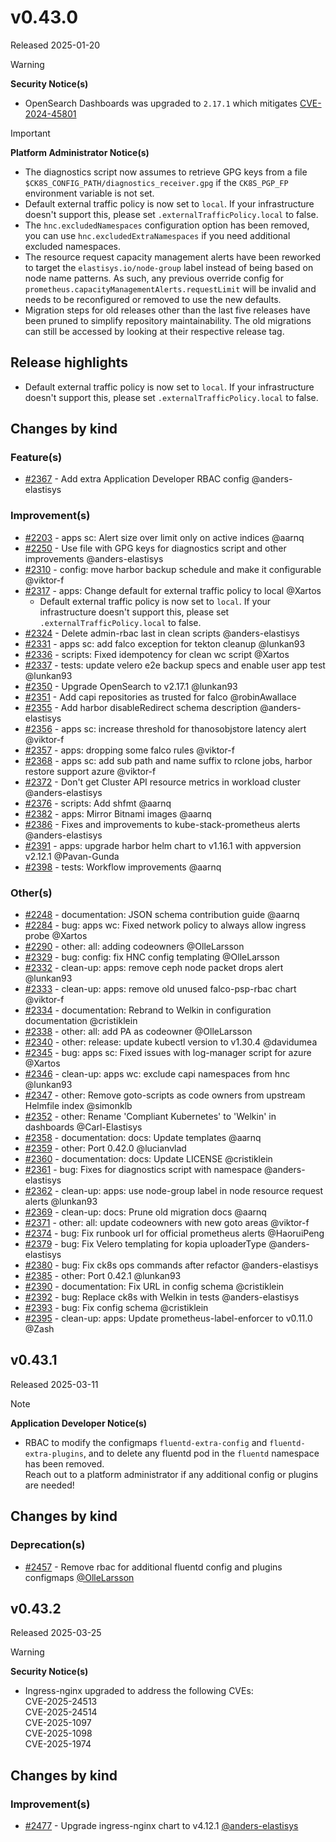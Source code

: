 # v0.43.0

Released 2025-01-20

> [!WARNING]
> **Security Notice(s)**
> - OpenSearch Dashboards was upgraded to `2.17.1` which mitigates [CVE-2024-45801](https://github.com/advisories/GHSA-mmhx-hmjr-r674)
<!-- -->
> [!IMPORTANT]
> **Platform Administrator Notice(s)**
> - The diagnostics script now assumes to retrieve GPG keys from a file `$CK8S_CONFIG_PATH/diagnostics_receiver.gpg` if the `CK8S_PGP_FP` environment variable is not set.
> - Default external traffic policy is now set to `local`. If your infrastructure doesn't support this, please set `.externalTrafficPolicy.local` to false.
> - The `hnc.excludedNamespaces` configuration option has been removed, you can use `hnc.excludedExtraNamespaces` if you need additional excluded namespaces.
> - The resource request capacity management alerts have been reworked to target the `elastisys.io/node-group` label instead of being based on node name patterns. As such, any previous override config for `prometheus.capacityManagementAlerts.requestLimit` will be invalid and needs to be reconfigured or removed to use the new defaults.
> - Migration steps for old releases other than the last five releases have been pruned to simplify repository maintainability.
>   The old migrations can still be accessed by looking at their respective release tag.

## Release highlights

- Default external traffic policy is now set to `local`. If your infrastructure doesn't support this, please set `.externalTrafficPolicy.local` to false.

## Changes by kind

### Feature(s)

- [#2367](https://github.com/elastisys/compliantkubernetes-apps/pull/2367) - Add extra Application Developer RBAC config @anders-elastisys

### Improvement(s)

- [#2203](https://github.com/elastisys/compliantkubernetes-apps/pull/2203) - apps sc: Alert size over limit only on active indices @aarnq
- [#2250](https://github.com/elastisys/compliantkubernetes-apps/pull/2250) - Use file with GPG keys for diagnostics script and other improvements @anders-elastisys
- [#2310](https://github.com/elastisys/compliantkubernetes-apps/pull/2310) - config: move harbor backup schedule and make it configurable @viktor-f
- [#2317](https://github.com/elastisys/compliantkubernetes-apps/pull/2317) - apps: Change default for external traffic policy to local @Xartos
  - Default external traffic policy is now set to `local`. If your infrastructure doesn't support this, please set `.externalTrafficPolicy.local` to false.
- [#2324](https://github.com/elastisys/compliantkubernetes-apps/pull/2324) - Delete admin-rbac last in clean scripts @anders-elastisys
- [#2331](https://github.com/elastisys/compliantkubernetes-apps/pull/2331) - apps sc: add falco exception for tekton cleanup @lunkan93
- [#2336](https://github.com/elastisys/compliantkubernetes-apps/pull/2336) - scripts: Fixed idempotency for clean wc script @Xartos
- [#2337](https://github.com/elastisys/compliantkubernetes-apps/pull/2337) - tests: update velero e2e backup specs and enable user app test @lunkan93
- [#2350](https://github.com/elastisys/compliantkubernetes-apps/pull/2350) - Upgrade OpenSearch to v2.17.1 @lunkan93
- [#2351](https://github.com/elastisys/compliantkubernetes-apps/pull/2351) - Add capi repositories as trusted for falco @robinAwallace
- [#2355](https://github.com/elastisys/compliantkubernetes-apps/pull/2355) - Add harbor disableRedirect schema description @anders-elastisys
- [#2356](https://github.com/elastisys/compliantkubernetes-apps/pull/2356) - apps sc: increase threshold for thanosobjstore latency alert @viktor-f
- [#2357](https://github.com/elastisys/compliantkubernetes-apps/pull/2357) - apps: dropping some falco rules @viktor-f
- [#2368](https://github.com/elastisys/compliantkubernetes-apps/pull/2368) - apps sc: add sub path and name suffix to rclone jobs, harbor restore support azure @viktor-f
- [#2372](https://github.com/elastisys/compliantkubernetes-apps/pull/2372) - Don't get Cluster API resource metrics in workload cluster @anders-elastisys
- [#2376](https://github.com/elastisys/compliantkubernetes-apps/pull/2376) - scripts: Add shfmt @aarnq
- [#2382](https://github.com/elastisys/compliantkubernetes-apps/pull/2382) - apps: Mirror Bitnami images @aarnq
- [#2386](https://github.com/elastisys/compliantkubernetes-apps/pull/2386) - Fixes and improvements to kube-stack-prometheus alerts @anders-elastisys
- [#2391](https://github.com/elastisys/compliantkubernetes-apps/pull/2391) - apps: upgrade harbor helm chart to v1.16.1 with appversion v2.12.1 @Pavan-Gunda
- [#2398](https://github.com/elastisys/compliantkubernetes-apps/pull/2398) - tests: Workflow improvements @aarnq

### Other(s)

- [#2248](https://github.com/elastisys/compliantkubernetes-apps/pull/2248) - documentation: JSON schema contribution guide @aarnq
- [#2284](https://github.com/elastisys/compliantkubernetes-apps/pull/2284) - bug: apps wc: Fixed network policy to always allow ingress probe @Xartos
- [#2290](https://github.com/elastisys/compliantkubernetes-apps/pull/2290) - other: all: adding codeowners @OlleLarsson
- [#2329](https://github.com/elastisys/compliantkubernetes-apps/pull/2329) - bug: config: fix HNC config templating @OlleLarsson
- [#2332](https://github.com/elastisys/compliantkubernetes-apps/pull/2332) - clean-up: apps: remove ceph node packet drops alert @lunkan93
- [#2333](https://github.com/elastisys/compliantkubernetes-apps/pull/2333) - clean-up: apps: remove old unused falco-psp-rbac chart @viktor-f
- [#2334](https://github.com/elastisys/compliantkubernetes-apps/pull/2334) - documentation: Rebrand to Welkin in configuration documentation @cristiklein
- [#2338](https://github.com/elastisys/compliantkubernetes-apps/pull/2338) - other: all: add PA as codeowner @OlleLarsson
- [#2340](https://github.com/elastisys/compliantkubernetes-apps/pull/2340) - other: release: update kubectl version to v1.30.4 @davidumea
- [#2345](https://github.com/elastisys/compliantkubernetes-apps/pull/2345) - bug: apps sc: Fixed issues with log-manager script for azure @Xartos
- [#2346](https://github.com/elastisys/compliantkubernetes-apps/pull/2346) - clean-up: apps wc: exclude capi namespaces from hnc @lunkan93
- [#2347](https://github.com/elastisys/compliantkubernetes-apps/pull/2347) - other: Remove goto-scripts as code owners from upstream Helmfile index @simonklb
- [#2352](https://github.com/elastisys/compliantkubernetes-apps/pull/2352) - other: Rename 'Compliant Kubernetes' to 'Welkin' in dashboards @Carl-Elastisys
- [#2358](https://github.com/elastisys/compliantkubernetes-apps/pull/2358) - documentation: docs: Update templates @aarnq
- [#2359](https://github.com/elastisys/compliantkubernetes-apps/pull/2359) - other: Port 0.42.0 @lucianvlad
- [#2360](https://github.com/elastisys/compliantkubernetes-apps/pull/2360) - documentation: docs: Update LICENSE @cristiklein
- [#2361](https://github.com/elastisys/compliantkubernetes-apps/pull/2361) - bug: Fixes for diagnostics script with namespace @anders-elastisys
- [#2362](https://github.com/elastisys/compliantkubernetes-apps/pull/2362) - clean-up: apps: use node-group label in node resource request alerts @lunkan93
- [#2369](https://github.com/elastisys/compliantkubernetes-apps/pull/2369) - clean-up: docs: Prune old migration docs @aarnq
- [#2371](https://github.com/elastisys/compliantkubernetes-apps/pull/2371) - other: all: update codeowners with new goto areas @viktor-f
- [#2374](https://github.com/elastisys/compliantkubernetes-apps/pull/2374) - bug: Fix runbook url for official prometheus alerts @HaoruiPeng
- [#2379](https://github.com/elastisys/compliantkubernetes-apps/pull/2379) - bug: Fix Velero templating for kopia uploaderType @anders-elastisys
- [#2380](https://github.com/elastisys/compliantkubernetes-apps/pull/2380) - bug: Fix ck8s ops commands after refactor @anders-elastisys
- [#2385](https://github.com/elastisys/compliantkubernetes-apps/pull/2385) - other: Port 0.42.1 @lunkan93
- [#2390](https://github.com/elastisys/compliantkubernetes-apps/pull/2390) - documentation: Fix URL in config schema @cristiklein
- [#2392](https://github.com/elastisys/compliantkubernetes-apps/pull/2392) - bug: Replace ck8s with Welkin in tests @anders-elastisys
- [#2393](https://github.com/elastisys/compliantkubernetes-apps/pull/2393) - bug: Fix config schema @cristiklein
- [#2395](https://github.com/elastisys/compliantkubernetes-apps/pull/2395) - clean-up: apps: Update prometheus-label-enforcer to v0.11.0 @Zash

## v0.43.1

Released 2025-03-11
<!-- -->
> [!NOTE]
> **Application Developer Notice(s)**
> - RBAC to modify the configmaps `fluentd-extra-config` and `fluentd-extra-plugins`, and to delete any fluentd pod in the `fluentd` namespace has been removed.<br>Reach out to a platform administrator if any additional config or plugins are needed!

## Changes by kind

### Deprecation(s)

- [#2457](https://github.com/elastisys/compliantkubernetes-apps/pull/2457) - Remove rbac for additional fluentd config and plugins configmaps [@OlleLarsson](https://github.com/OlleLarsson)

## v0.43.2

Released 2025-03-25

> [!WARNING]
> **Security Notice(s)**
>
> - Ingress-nginx upgraded to address the following CVEs:<br>CVE-2025-24513<br>CVE-2025-24514<br>CVE-2025-1097<br>CVE-2025-1098<br>CVE-2025-1974

## Changes by kind

### Improvement(s)

- [#2477](https://github.com/elastisys/compliantkubernetes-apps/pull/2477) - Upgrade ingress-nginx chart to v4.12.1 [@anders-elastisys](https://github.com/anders-elastisys)
